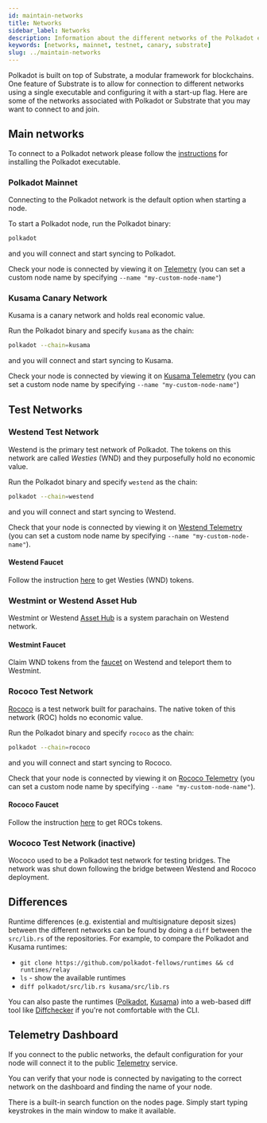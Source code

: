 ```yaml
---
id: maintain-networks
title: Networks
sidebar_label: Networks
description: Information about the different networks of the Polkadot ecosystem.
keywords: [networks, mainnet, testnet, canary, substrate]
slug: ../maintain-networks
---
```


Polkadot is built on top of Substrate, a modular framework for blockchains. One feature of Substrate
is to allow for connection to different networks using a single executable and configuring it with a
start-up flag. Here are some of the networks associated with Polkadot or Substrate that you may want
to connect to and join.

## Main networks

To connect to a Polkadot network please follow the [instructions](maintain-sync.md) for installing
the Polkadot executable.

### Polkadot Mainnet

Connecting to the Polkadot network is the default option when starting a node.

To start a Polkadot node, run the Polkadot binary:

```bash
polkadot
```

and you will connect and start syncing to Polkadot.

Check your node is connected by viewing it on
[Telemetry](https://telemetry.polkadot.io/#list/0x91b171bb158e2d3848fa23a9f1c25182fb8e20313b2c1eb49219da7a70ce90c3)
(you can set a custom node name by specifying `--name "my-custom-node-name"`)

### Kusama Canary Network

Kusama is a canary network and holds real economic value.

Run the Polkadot binary and specify `kusama` as the chain:

```bash
polkadot --chain=kusama
```

and you will connect and start syncing to Kusama.

Check your node is connected by viewing it on
[Kusama Telemetry](https://telemetry.polkadot.io/#list/0xb0a8d493285c2df73290dfb7e61f870f17b41801197a149ca93654499ea3dafe)
(you can set a custom node name by specifying `--name "my-custom-node-name"`)

## Test Networks

### Westend Test Network

Westend is the primary test network of Polkadot. The tokens on this network are called _Westies_
(WND) and they purposefully hold no economic value.

Run the Polkadot binary and specify `westend` as the chain:

```bash
polkadot --chain=westend
```

and you will connect and start syncing to Westend.

Check that your node is connected by viewing it on
[Westend Telemetry](https://telemetry.polkadot.io/#list/0xe143f23803ac50e8f6f8e62695d1ce9e4e1d68aa36c1cd2cfd15340213f3423e)
(you can set a custom node name by specifying `--name "my-custom-node-name"`).

#### Westend Faucet

Follow the instruction [here](../learn/learn-DOT.md#getting-tokens-on-the-westend-testnet) to get
Westies (WND) tokens.

### Westmint or Westend Asset Hub

Westmint or Westend
[Asset Hub](https://wiki.polkadot.network/docs/learn-guides-assets-create#creating-assets-on-the-asset-hub)
is a system parachain on Westend network.

#### Westmint Faucet

Claim WND tokens from the [faucet](https://paritytech.github.io/polkadot-testnet-faucet/westend) on
Westend and teleport them to Westmint.

### Rococo Test Network

[Rococo](https://substrate.io/developers/rococo-network/) is a test network built for parachains.
The native token of this network (ROC) holds no economic value.

Run the Polkadot binary and specify `rococo` as the chain:

```bash
polkadot --chain=rococo
```

and you will connect and start syncing to Rococo.

Check that your node is connected by viewing it on
[Rococo Telemetry](https://telemetry.polkadot.io/#list/0x6408de7737c59c238890533af25896a2c20608d8b380bb01029acb392781063e)
(you can set a custom node name by specifying `--name "my-custom-node-name"`).

#### Rococo Faucet

Follow the instruction [here](../learn/learn-DOT.md#getting-tokens-on-the-rococo-testnet) to get
ROCs tokens.

### Wococo Test Network (inactive)

Wococo used to be a Polkadot test network for testing bridges. The network was shut down following
the bridge between Westend and Rococo deployment.

## Differences

Runtime differences (e.g. existential and multisignature deposit sizes) between the different
networks can be found by doing a `diff` between the `src/lib.rs` of the repositories. For example,
to compare the Polkadot and Kusama runtimes:

- `git clone https://github.com/polkadot-fellows/runtimes && cd runtimes/relay`
- `ls` - show the available runtimes
- `diff polkadot/src/lib.rs kusama/src/lib.rs`

You can also paste the runtimes
([Polkadot](https://github.com/polkadot-fellows/runtimes/blob/main/relay/polkadot/src/lib.rs),
[Kusama](https://github.com/polkadot-fellows/runtimes/blob/main/relay/kusama/src/lib.rs)) into a
web-based diff tool like [Diffchecker](https://www.diffchecker.com/) if you're not comfortable with
the CLI.

## Telemetry Dashboard

If you connect to the public networks, the default configuration for your node will connect it to
the public [Telemetry](https://telemetry.polkadot.io/) service.

You can verify that your node is connected by navigating to the correct network on the dashboard and
finding the name of your node.

There is a built-in search function on the nodes page. Simply start typing keystrokes in the main
window to make it available.
